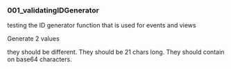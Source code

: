 ### 001_validatingIDGenerator

testing the ID generator function that is used for events and views

Generate 2 values

they should be different.
They should be 21 chars long.
They should contain on base64 characters.
